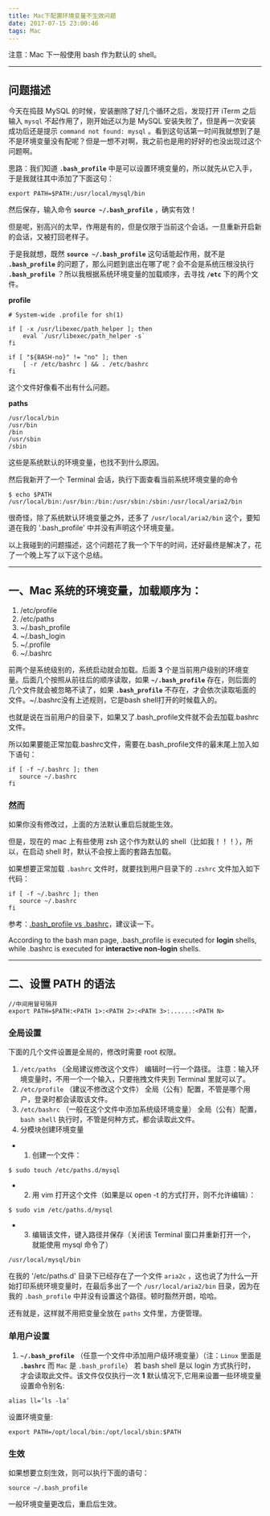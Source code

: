 ```yaml
---
title: Mac下配置环境变量不生效问题
date: 2017-07-15 23:00:46
tags: Mac
---
```




注意：Mac 下一般使用 bash 作为默认的 shell。

---

## 问题描述

今天在捣鼓 MySQL 的时候，安装删除了好几个循环之后，发现打开 iTerm 之后输入 `mysql` 不起作用了，刚开始还以为是 MySQL 安装失败了，但是再一次安装成功后还是提示 `command not found: mysql` 。看到这句话第一时间我就想到了是不是环境变量没有配呢？但是一想不对啊，我之前也是用的好好的也没出现过这个问题啊。



<!-- more -->



思路：我们知道 **`.bash_profile`** 中是可以设置环境变量的，所以就先从它入手，于是我就往其中添加了下面这句：
```
export PATH=$PATH:/usr/local/mysql/bin
```

然后保存，输入命令 **`source ~/.bash_profile`** ，确实有效！

但是呢，别高兴的太早，作用是有的，但是仅限于当前这个会话。一旦重新开启新的会话，又被打回老样子。

于是我就想，既然 **`source ~/.bash_profile`** 这句话能起作用，就不是 **`.bash_profile`** 的问题了，那么问题到底出在哪了呢？会不会是系统压根没执行 **`.bash_profile`** ？所以我根据系统环境变量的加载顺序，去寻找 **`/etc`** 下的两个文件。

**profile**
```
# System-wide .profile for sh(1)

if [ -x /usr/libexec/path_helper ]; then
	eval `/usr/libexec/path_helper -s`
fi

if [ "${BASH-no}" != "no" ]; then
	[ -r /etc/bashrc ] && . /etc/bashrc
fi
```
这个文件好像看不出有什么问题。

**paths**
```
/usr/local/bin
/usr/bin
/bin
/usr/sbin
/sbin
```
这些是系统默认的环境变量，也找不到什么原因。

然后我新开了一个 Terminal 会话，执行下面查看当前系统环境变量的命令
```
$ echo $PATH
/usr/local/bin:/usr/bin:/bin:/usr/sbin:/sbin:/usr/local/aria2/bin
```
很奇怪，除了系统默认环境变量之外，还多了 `/usr/local/aria2/bin` 这个，要知道在我的 '.bash_profile' 中并没有声明这个环境变量。


以上我碰到的问题描述，这个问题花了我一个下午的时间，还好最终是解决了，花了一个晚上写了以下这个总结。

---


## 一、Mac 系统的环境变量，加载顺序为：
1. /etc/profile
2. /etc/paths
3. ~/.bash_profile
4. ~/.bash_login
5. ~/.profile
6. ~/.bashrc


前两个是系统级别的，系统启动就会加载。后面 **3** 个是当前用户级别的环境变量。后面几个按照从前往后的顺序读取，如果 **`~/.bash_profile`** 存在，则后面的几个文件就会被忽略不读了，如果 **`.bash_profile`** 不存在，才会依次读取垢面的文件。~/.bashrc没有上述规则，它是bash shell打开的时候载入的。

也就是说在当前用户的目录下，如果又了.bash_profile文件就不会去加载.bashrc文件。

所以如果要能正常加载.bashrc文件，需要在.bash_profile文件的最末尾上加入如下语句：
``` shell
if [ -f ~/.bashrc ]; then
   source ~/.bashrc
fi
```

### 然而

如果你没有修改过，上面的方法默认重启后就能生效。

但是，现在的 mac 上有些使用 zsh 这个作为默认的 shell（比如我！！！），所以，在启动 shell 时，默认不会按上面的套路去加载。

如果想要正常加载 `.bashrc` 文件时，就要找到用户目录下的 `.zshrc` 文件加入如下代码：

```
if [ -f ~/.bashrc ]; then
   source ~/.bashrc
fi
```
参考：[.bash_profile vs .bashrc](http://www.joshstaiger.org/archives/2005/07/bash_profile_vs.html)，建议读一下。

According to the bash man page, .bash_profile is executed for **login** shells, while .bashrc is executed for **interactive non-login** shells.





---

## 二、设置 PATH 的语法

```
//中间用冒号隔开
export PATH=$PATH:<PATH 1>:<PATH 2>:<PATH 3>:......:<PATH N>
```
### 全局设置

下面的几个文件设置是全局的，修改时需要 root 权限。

1. `/etc/paths` （全局建议修改这个文件）
   编辑时一行一个路径。
   注意：输入环境变量时，不用一个一个输入，只要拖拽文件夹到 Terminal 里就可以了。
2. `/etc/profile` （建议不修改这个文件）
   全局（公有）配置，不管是哪个用户，登录时都会读取该文件。
3. `/etc/bashrc` （一般在这个文件中添加系统级环境变量）
   全局（公有）配置，`bash shell` 执行时，不管是何种方式，都会读取此文件。
4. 分模块创建环境变量
  - 1) 创建一个文件：
```shell
$ sudo touch /etc/paths.d/mysql
```
- 2) 用 vim 打开这个文件（如果是以 open -t 的方式打开，则不允许编辑）：
``` shell
$ sudo vim /etc/paths.d/mysql
```
- 3) 编辑该文件，键入路径并保存（关闭该 Terminal 窗口并重新打开一个，就能使用 mysql 命令了）
```
/usr/local/mysql/bin
```
在我的 '/etc/paths.d' 目录下已经存在了一个文件 `aria2c` ，这也说了为什么一开始打印系统环境变量时，在最后多出了一个 `/usr/local/aria2/bin` 目录，因为在我的 `.bash_profile` 中并没有设置这个路径。顿时豁然开朗，哈哈。

还有就是，这样就不用把变量全放在 `paths` 文件里，方便管理。

### 单用户设置

1. **`~/.bash_profile`** （任意一个文件中添加用户级环境变量）（注：`Linux` 里面是 **`.bashrc`** 而 `Mac` 是 `.bash_profile`）
   若 bash shell 是以 login 方式执行时，才会读取此文件。该文件仅仅执行一次 **1** 默认情况下,它用来设置一些环境变量
   设置命令别名:
```
alias ll=’ls -la’
```
设置环境变量:
```
export PATH=/opt/local/bin:/opt/local/sbin:$PATH
```

### 生效

如果想要立刻生效，则可以执行下面的语句：
``` shell
source ~/.bash_profile
```
一般环境变量更改后，重启后生效。